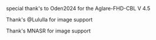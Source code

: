 special thank's to Oden2024 for the Aglare-FHD-CBL V 4.5


Thank's @Lululla for image support 

Thank's MNASR for image support 
